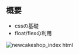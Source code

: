 ## 概要

- cssの基礎
- float/flexの利用

![newcakeshop_index html](https://user-images.githubusercontent.com/73999137/160314421-9919decf-dfac-4681-9cb4-cf507172b6e3.png)
